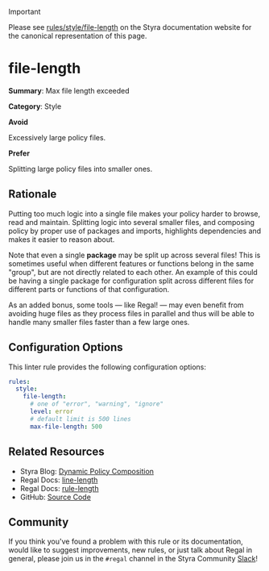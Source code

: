 > [!IMPORTANT]
> Please see [rules/style/file-length](https://docs.styra.com/regal/rules/style/file-length) on the Styra documentation website for the canonical representation of this page.

# file-length

**Summary**: Max file length exceeded

**Category**: Style

**Avoid**

Excessively large policy files.

**Prefer**

Splitting large policy files into smaller ones.

## Rationale

Putting too much logic into a single file makes your policy harder to browse, read and maintain. Splitting logic into
several smaller files, and composing policy by proper use of packages and imports, highlights dependencies and
makes it easier to reason about.

Note that even a single **package** may be split up across several files! This is sometimes useful when different
features or functions belong in the same "group", but are not directly related to each other. An example of this could
be having a single package for configuration split across different files for different parts or functions of that
configuration.

As an added bonus, some tools — like Regal! — may even benefit from avoiding huge files as they process files in
parallel and thus will be able to handle many smaller files faster than a few large ones.

## Configuration Options

This linter rule provides the following configuration options:

```yaml
rules:
  style:
    file-length:
      # one of "error", "warning", "ignore"
      level: error
      # default limit is 500 lines
      max-file-length: 500
```

## Related Resources

- Styra Blog: [Dynamic Policy Composition](https://www.styra.com/blog/dynamic-policy-composition-for-opa/)
- Regal Docs: [line-length](https://docs.styra.com/regal/rules/style/line-length)
- Regal Docs: [rule-length](https://docs.styra.com/regal/rules/style/rule-length)
- GitHub: [Source Code](https://github.com/StyraInc/regal/blob/main/bundle/regal/rules/style/file-length/file_length.rego)

## Community

If you think you've found a problem with this rule or its documentation, would like to suggest improvements, new rules,
or just talk about Regal in general, please join us in the `#regal` channel in the Styra Community
[Slack](https://inviter.co/styra)!
